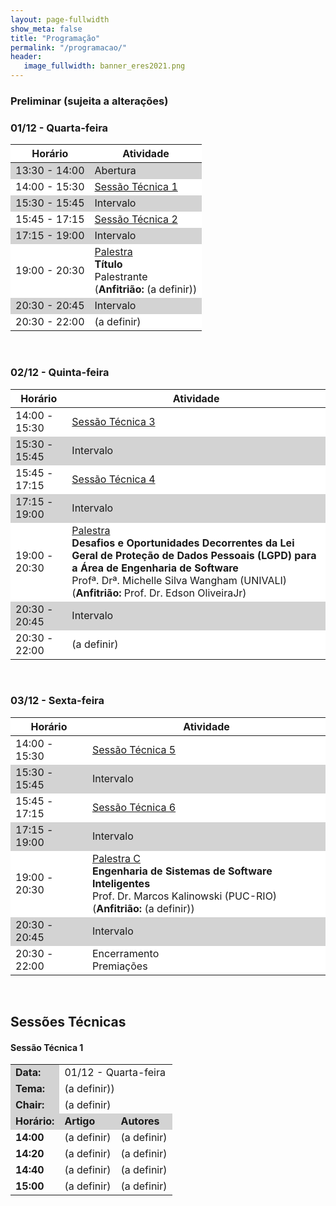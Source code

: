```yaml
---
layout: page-fullwidth
show_meta: false
title: "Programação"
permalink: "/programacao/"
header:
   image_fullwidth: banner_eres2021.png
---
```


<h3> Preliminar (sujeita a alterações)</h3>

<h3>01/12 - Quarta-feira</h3>

<table class='centered'>
    <thead>
        <tr>
            <th bgcolor='#ffffff'>Horário</th>
            <th bgcolor='#ffffff'>Atividade</th>
        </tr>
    </thead>
    <tbody>
        <tr>
        <td bgcolor='#d3d3d3'>
            13:30 - 14:00
        </td>
        <td bgcolor='#d3d3d3'>
            Abertura
        </td>
        </tr>
        <tr>
            <td bgcolor='#ffffff'>
                14:00 - 15:30
            </td>
            <td bgcolor='#ffffff'>
                <a href='#sessao_tecnica_1'>Sessão Técnica 1</a>
            </td>
        </tr>
        <tr>
            <td bgcolor='#d3d3d3'>
                15:30 - 15:45
            </td>
            <td  bgcolor='#d3d3d3'>
                Intervalo
            </td>
        </tr>
        <tr>
            <td bgcolor='#ffffff'>
                15:45 - 17:15
            </td>
            <td bgcolor='#ffffff'>
                <a href='#sessao_tecnica_2'>Sessão Técnica 2</a>
            </td>
        </tr>
        <tr>
            <td bgcolor='#d3d3d3'>
                17:15 - 19:00
            </td>
            <td bgcolor='#d3d3d3'>
                Intervalo
            </td>
        </tr>
        <tr>
            <td bgcolor='#ffffff'>
                19:00 - 20:30
            </td>
            <td bgcolor='#ffffff'>
                <a href='../palestras'>Palestra</a><br> <strong>Título</strong> <br>Palestrante<br> (<strong>Anfitrião: </strong> (a definir))
            </td>           
        </tr>
        <tr>
            <td bgcolor='#d3d3d3'>
                20:30 - 20:45
            </td>
            <td  bgcolor='#d3d3d3'>
                Intervalo
            </td>
        </tr>
        <tr>
            <td bgcolor='#ffffff'>
                20:30 - 22:00
            </td>
            <td bgcolor='#ffffff'>
                (a definir)
            </td>
        </tr>
    </tbody>
</table>

<br>

<h3>02/12 - Quinta-feira</h3>

<table class='centered'>
    <thead>
        <tr>
            <th bgcolor='#ffffff'>Horário</th>
            <th bgcolor='#ffffff'>Atividade</th>
        </tr>
    </thead>
    <tbody>
        <tr>
            <td bgcolor='#ffffff'>
                14:00 - 15:30
            </td>
            <td bgcolor='#ffffff'>
                <a href='#sessao_tecnica_3'>Sessão Técnica 3</a>
            </td>
        </tr>
        <tr>
            <td bgcolor='#d3d3d3'>
                15:30 - 15:45
            </td>
            <td  bgcolor='#d3d3d3'>
                Intervalo
            </td>
        </tr>
        <tr>
            <td bgcolor='#ffffff'>
                15:45 - 17:15
            </td>
            <td bgcolor='#ffffff'>
                <a href='#sessao_tecnica_4'>Sessão Técnica 4</a>
            </td>
        </tr>
        <tr>
            <td bgcolor='#d3d3d3'>
                17:15 - 19:00
            </td>
            <td bgcolor='#d3d3d3'>
                Intervalo
            </td>
        </tr>
        <tr>
            <td bgcolor='#ffffff'>
                19:00 - 20:30
            </td>
            <td bgcolor='#ffffff'>
                <a href='../palestras#palestra_b'>Palestra</a><br>
                <strong>Desafios e Oportunidades Decorrentes da Lei Geral de Proteção de Dados Pessoais (LGPD) para a Área de Engenharia de Software</strong><br>
                Profª. Drª. Michelle Silva Wangham (UNIVALI)<br>
                (<strong>Anfitrião: </strong> Prof. Dr. Edson OliveiraJr)
            </td>           
        </tr>
        <tr>
            <td bgcolor='#d3d3d3'>
                20:30 - 20:45
            </td>
            <td  bgcolor='#d3d3d3'>
                Intervalo
            </td>
        </tr>
        <tr>
            <td bgcolor='#ffffff'>
                20:30 - 22:00
            </td>
            <td bgcolor='#ffffff'>
                (a definir)
            </td>
        </tr>
    </tbody>
</table>
<br>

<h3>03/12 - Sexta-feira</h3>

<table class='centered'>
    <thead>
        <tr>
            <th bgcolor='#ffffff'>Horário</th>
            <th bgcolor='#ffffff'>Atividade</th>
        </tr>
    </thead>
    <tbody>
        <tr>
            <td bgcolor='#ffffff'>
                14:00 - 15:30
            </td>
            <td bgcolor='#ffffff'>
                <a href='#sessao_tecnica_5'>Sessão Técnica 5</a>
            </td>
        </tr>
        <tr>
            <td bgcolor='#d3d3d3'>
                15:30 - 15:45
            </td>
            <td  bgcolor='#d3d3d3'>
                Intervalo
            </td>
        </tr>
        <tr>
            <td bgcolor='#ffffff'>
                15:45 - 17:15
            </td>
            <td bgcolor='#ffffff'>
                <a href='#sessao_tecnica_6'>Sessão Técnica 6</a>
            </td>
        </tr>
        <tr>
            <td bgcolor='#d3d3d3'>
                17:15 - 19:00
            </td>
            <td bgcolor='#d3d3d3'>
                Intervalo
            </td>
        </tr>
        <tr>
            <td bgcolor='#ffffff'>
                19:00 - 20:30
            </td>
            <td bgcolor='#ffffff'>
                <a href='../palestras#palestra_c'>Palestra C</a><br>
                <strong>Engenharia de Sistemas de Software Inteligentes</strong><br>
                Prof. Dr. Marcos Kalinowski (PUC-RIO)<br>
                (<strong>Anfitrião: </strong> (a definir))
            </td>           
        </tr>
        <tr>
            <td bgcolor='#d3d3d3'>
                20:30 - 20:45
            </td>
            <td  bgcolor='#d3d3d3'>
                Intervalo
            </td>
        </tr>
        <tr>
            <td bgcolor='#ffffff'>
                20:30 - 22:00
            </td>
            <td bgcolor='#ffffff'>
                Encerramento<br>
                Premiações
            </td>
        </tr>
    </tbody>
</table>
<br>
<h2>Sessões Técnicas</h2>

<section>
  <h4 id='sessao_tecnica_1'>Sessão Técnica 1</h4>
  <table>
    <tbody>
      <tr>
        <td bgcolor='#d3d3d3'>
          <strong>Data:</strong>
        </td>
        <td colspan='2'>
          01/12 - Quarta-feira
        </td>
      </tr>
      <tr>
        <td bgcolor='#d3d3d3'>
          <strong>Tema:</strong>
        </td>
        <td colspan='2'>
          (a definir))
        </td>
      </tr>
      <tr>
        <td bgcolor='#d3d3d3'>
          <strong>Chair:</strong>
        </td>
        <td colspan='2'>
          (a definir)
        </td>
      </tr>
      <tr>
        <td bgcolor='#d3d3d3'>
          <strong>Horário:</strong>
        </td>
        <td bgcolor='#d3d3d3'>
          <strong>Artigo</strong>
        </td>
        <td bgcolor='#d3d3d3'>
          <strong>Autores</strong>
        </td>
      </tr>
      <tr>
        <td>
          <strong>14:00</strong>
        </td>
        <td>
          (a definir)
        </td>
        <td>
          (a definir)
        </td>
      </tr>
      <tr>
        <td>
          <strong>14:20</strong>
        </td>
        <td>
          (a definir)
        </td>
        <td>
          (a definir)
        </td>
      </tr>
      <tr>
        <td>
          <strong>14:40</strong>
        </td>
        <td>
          (a definir)
        </td>
        <td>
          (a definir)
        </td>
      </tr>
      <tr>
        <td>
          <strong>15:00</strong>
        </td>
        <td>
          (a definir)
        </td>
        <td>
          (a definir)
        </td>
      </tr>
    </tbody>
      </table>
</section>
